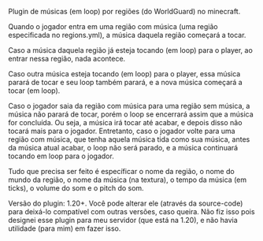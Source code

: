 Plugin de músicas (em loop) por regiões (do WorldGuard) no minecraft.

Quando o jogador entra em uma região com música (uma região especificada no regions.yml), a música daquela região começará a tocar.

Caso a música daquela região já esteja tocando (em loop) para o player, ao entrar nessa região, nada acontece.

Caso outra música esteja tocando (em loop) para o player, essa música parará de tocar e seu loop também parará, e a nova música começará a tocar (em loop).

Caso o jogador saia da região com música para uma região sem música, a música não parará de tocar, porém o loop se encerrará assim que a música for concluída. Ou seja, a música irá tocar até acabar, e depois disso não tocará mais para o jogador. 
Entretanto, caso o jogador volte para uma região com música, que tenha aquela música tida como sua música, antes da música atual acabar, o loop não será parado, e a música continuará tocando em loop para o jogador.

Tudo que precisa ser feito é específicar o nome da região, o nome do mundo da região, o nome da música (na textura), o tempo da música (em ticks), o volume do som e o pitch do som.

Versão do plugin: 1.20+. 
Você pode alterar ele (através da source-code) para deixá-lo compatível com outras versões, caso queira. Não fiz isso pois designei esse plugin para meu servidor (que está na 1.20), e não havia utilidade (para mim) em fazer isso.
